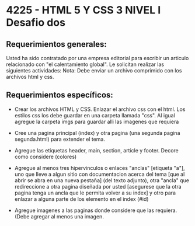 # 4225 - HTML 5 Y CSS 3 NIVEL I Desafio dos

## Requerimientos generales:

Usted ha sido contratado por una empresa editorial para escribir un articulo relacionado con "el calentamiento global". Le solicitan realizar las siguientes actividades: Nota: Debe enviar un archivo comprimido con los archivos html y css.

## Requerimientos específicos:

- Crear los archivos HTML y CSS. Enlazar el archivo css con el html. Los estilos css los debe guardar en una carpeta llamada "css". Al igual agregue la carpeta imgs para guardar alli las imagenes que requiera

- Cree una pagina principal (index) y otra pagina (una segunda pagina segunda.html) para extender el tema.

- Agregue las etiquetas header, main, section, article y footer. Decore como considere (colores)

- Agregue al menos tres hipervinculos o enlaces "anclas" [etiqueta "a"], uno que lleve a algun sitio con documentacion acerca del tema [que al abrir se abra en una nueva pestaña] (del texto adjunto), otra "ancla" que redireccione a otra pagina diseñada por usted [asegurese que la otra pagina tenga un ancla que le permita volver a su index] y otro para enlazar a alguna parte de los elemento en el index (#id)

- Agregue imagenes a las paginas donde considere que las requiera. (Debe agregar al menos una imagen.
